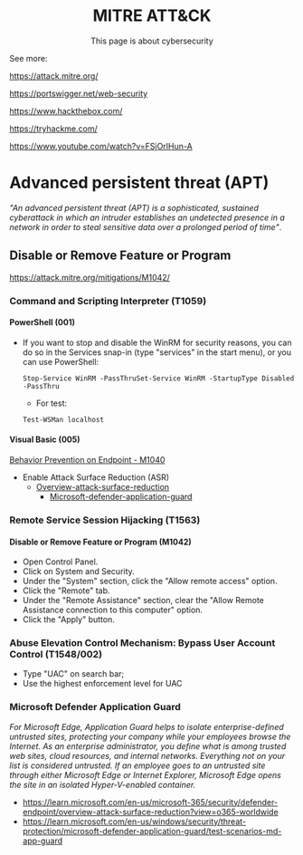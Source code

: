 <h1 align="center">MITRE ATT&amp;CK</h1>
<p align="center">This page is about cybersecurity</p>

See more:

https://attack.mitre.org/

https://portswigger.net/web-security

https://www.hackthebox.com/

https://tryhackme.com/

https://www.youtube.com/watch?v=FSjOrIHun-A

# Advanced persistent threat (APT)
_"An advanced persistent threat (APT) is a sophisticated, sustained cyberattack in which an intruder establishes an undetected presence in a network in order to steal sensitive data over a prolonged period of time"_.

## Disable or Remove Feature or Program
https://attack.mitre.org/mitigations/M1042/

### Command and Scripting Interpreter (T1059)
#### PowerShell (001)

* If you want to stop and disable the WinRM for security reasons, you can do so in the Services snap-in (type "services" in the start menu), or you can use PowerShell:

  ```shell 
  Stop-Service WinRM -PassThruSet-Service WinRM -StartupType Disabled -PassThru
  ```
  
  * For test:
  
  ```shell
  Test-WSMan localhost
  ``` 
#### Visual Basic (005)

[Behavior Prevention on Endpoint - M1040](https://attack.mitre.org/mitigations/M1040/)

* Enable Attack Surface Reduction (ASR)
  * [Overview-attack-surface-reduction](https://learn.microsoft.com/en-us/microsoft-365/security/defender-endpoint/overview-attack-surface-reduction?view=o365-worldwide)
    * [Microsoft-defender-application-guard](https://learn.microsoft.com/en-us/windows/security/threat-protection/microsoft-defender-application-guard/install-md-app-guard)
    
### Remote Service Session Hijacking (T1563)
#### Disable or Remove Feature or Program (M1042)
* Open Control Panel.
* Click on System and Security.
* Under the "System" section, click the "Allow remote access" option.
* Click the "Remote" tab.
* Under the "Remote Assistance" section, clear the "Allow Remote Assistance connection to this computer" option.
* Click the "Apply" button.

### Abuse Elevation Control Mechanism: Bypass User Account Control (T1548/002)
* Type "UAC" on search bar;
* Use the highest enforcement level for UAC

### Microsoft Defender Application Guard

_For Microsoft Edge, Application Guard helps to isolate enterprise-defined untrusted sites, protecting your company while your employees browse the Internet. As an enterprise administrator, you define what is among trusted web sites, cloud resources, and internal networks. Everything not on your list is considered untrusted. If an employee goes to an untrusted site through either Microsoft Edge or Internet Explorer, Microsoft Edge opens the site in an isolated Hyper-V-enabled container._

* https://learn.microsoft.com/en-us/microsoft-365/security/defender-endpoint/overview-attack-surface-reduction?view=o365-worldwide
* https://learn.microsoft.com/en-us/windows/security/threat-protection/microsoft-defender-application-guard/test-scenarios-md-app-guard



